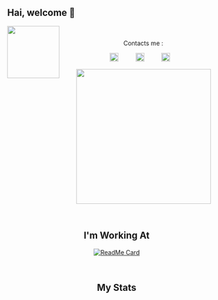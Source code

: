 ## Hai, welcome :wave:

&nbsp;
&nbsp;
&nbsp;
<img src="https://user-images.githubusercontent.com/72728486/104810919-8c42f080-582a-11eb-92d6-7d6b6a361fef.jpg" width="120" height="120" align="left">
&nbsp;&nbsp;&nbsp;&nbsp;&nbsp;&nbsp;&nbsp;
<center>
Contacts me :

<a href="http://Wa.me/6282223014661?text=Assalamualaikum"><img src="https://user-images.githubusercontent.com/72728486/104810774-97495100-5829-11eb-99cf-9ae4f7d71ae1.jpg" alt="alt text" width="20" height="20"></a>     &nbsp;&nbsp;&nbsp;&nbsp;&nbsp;&nbsp;&nbsp;&nbsp;   <a href="https://instagram.com/mrf.zvx"><img src="https://user-images.githubusercontent.com/72728486/104810775-99131480-5829-11eb-949e-4855c7953bea.jpg" alt="alt text" width="20" height="20"></a>
 &nbsp;&nbsp;&nbsp;&nbsp;&nbsp;&nbsp;&nbsp;&nbsp;
<a href="https://www.facebook.com/profile.php?id=100028409167054"><img src="https://user-images.githubusercontent.com/72728486/104810776-99abab00-5829-11eb-9f79-434c1065480c.jpg" alt="alt text" width="20" height="20"></a>
&nbsp;&nbsp;&nbsp;

<img src="https://user-images.githubusercontent.com/72728486/104811327-36bc1300-582d-11eb-80f9-7c39c9b99e62.gif" width="310">

&nbsp;&nbsp;&nbsp;

<h2>I'm Working At</h2>

[![ReadMe Card](https://github-readme-stats.vercel.app/api/pin/?username=mrfzvx12&repo=termux-whatsapp-bot&theme=buefy)](https://github.com/mrfzvx12/termux-whatsapp-bot)

&nbsp;&nbsp;&nbsp;

## My Stats

<!--START_SECTION:waka-->
<!--END_SECTION:waka-->

